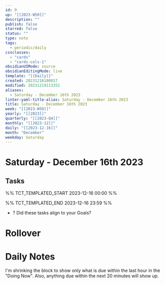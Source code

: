 ```yaml
---
id: 9
up: "[[2023-W50]]"
description: ""
publish: false
starred: false
status: ""
type: note
tags:
  - periodic/daily
cssclasses:
  - "cards"
  - "cards-cols-1"
obsidianUIMode: source
obsidianEditingMode: live
template: "[[Daily]]"
created: 20231216180017
modified: 20231219113351
aliases:
  - Saturday - December 16th 2023
linter-yaml-title-alias: Saturday - December 16th 2023
title: Saturday - December 16th 2023
week: "[[2023-W50]]"
yearly: "[[2023]]"
quarterly: "[[2023-Q4]]"
monthly: "[[2023-12]]"
daily: "[[2023-12-16]]"
month: "December"
weekday: Saturday
---
```


# Saturday - December 16th 2023

## Tasks

%% TCT_TEMPLATED_START 2023-12-16 00:00 %%

%% TCT_TEMPLATED_END 2023-12-16 23:59 %%
- ? Did these tasks align to your Goals?

# Rollover

# Daily Notes

I'm shrinking the block to show only what is due within the last hour in the "Doing Now". Also, anything due within the next 20 minutes will show up.
